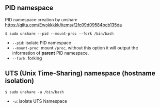 ## PID namespace

PID namespace creation by unshare https://qiita.com/Ewokkkkk/items/f2fc09d09584bcb135da

```
$ sudo unshare --pid --mount-proc --fork /bin/bash
```

- `--pid`: isolate PID namespace
- `--mount-proc`: mount `/proc`, without this option it will output the information of **parent** PID namespace.
- `--fork`: forking

## UTS (Unix Time-Sharing) namespace (hostname isolation)

```
$ sudo unshare -u /bin/bash
```

- `-u`: isolate UTS Namespace